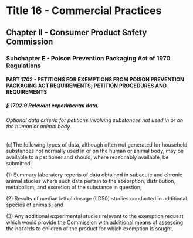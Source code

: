 
# Title 16 - Commercial Practices
## Chapter II - Consumer Product Safety Commission
### Subchapter E - Poison Prevention Packaging Act of 1970 Regulations
#### PART 1702 - PETITIONS FOR EXEMPTIONS FROM POISON PREVENTION PACKAGING ACT REQUIREMENTS; PETITION PROCEDURES AND REQUIREMENTS
##### § 1702.9 Relevant experimental data.
###### Optional data criteria for petitions involving substances not used in or on the human or animal body.

(c)The following types of data, although often not generated for household substances not normally used in or on the human or animal body, may be available to a petitioner and should, where reasonably available, be submitted.

(1) Summary laboratory reports of data obtained in subacute and chronic animal studies where such data pertain to the absorption, distribution, metabolism, and excretion of the substance in question;

(2) Results of median lethal dosage (LD50) studies conducted in additional species of animals; and

(3) Any additional experimental studies relevant to the exemption request which would provide the Commission with additional means of assessing the hazards to children of the product for which exemption is sought.
